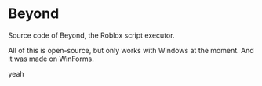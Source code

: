 # Beyond
Source code of Beyond, the Roblox script executor.

All of this is open-source, but only works with Windows at the moment. And it was made on WinForms.

yeah
